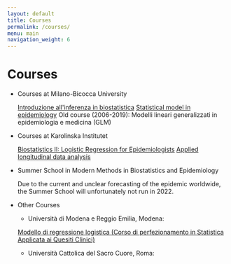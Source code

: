 ```yaml
---
layout: default
title: Courses
permalink: /courses/
menu: main
navigation_weight: 6
---
```


Courses
=====================

- Courses at Milano-Bicocca University

  [Introduzione all'inferenza in biostatistica]()
  [Statistical model in epidemiology]()
  Old course (2006-2019): Modelli lineari generalizzati in epidemiologia e medicina (GLM)
- Courses at Karolinska Institutet

  [Biostatistics II: Logistic Regression for Epidemiologists](https://kiwas.ki.se/katalog/katalog/kurs/9326;jsessionid=3391b1003bdeca674227a50638c4?lang=en)
  [Applied longitudinal data analysis](https://kiwas.ki.se/katalog/katalog/kurs/9335)
- Summer School in Modern Methods in Biostatistics and Epidemiology

  Due to the current and unclear forecasting of the epidemic worldwide, the Summer School will unfortunately not run in 2022.
- Other Courses

  - Università di Modena e Reggio Emilia, Modena:

  [Modello di regressione logistica (Corso di perfezionamento in Statistica Applicata ai Quesiti Clinici)](chrome-extension://efaidnbmnnnibpcajpcglclefindmkaj/https://statisticamedica.unimore.it/wp-content/uploads/2022/03/Locandina-XII-Edizione-CdP-Statistica-Applicata-ai-Quesiti-Clinici.pdf)

  - Università Cattolica del Sacro Cuore, Roma:

    []()


<div style="height:50px"></div>

<!---
Useful teaching material
=====================

- [Incidence and mortality of Prostate Cancer in Sweden, gif over time](/downloads/map_rate.gif)  

- [Visualizing multivariate logistic regression (document)](http://rpubs.com/alecri/multivLogistic)  

- [Visualize Type I/II errors: one-sample (z-)test of means](http://alessiocrippa.com/shiny/hp_err)

- [Difference between Binomial and Poisson distribution (web app)](http://alessiocrippa.com/shiny/bin_poi)  

- [Discrete random variables (lab document)](http://rpubs.com/alecri/discr_rv)

- [The Normal distribution (lab document)](http://rpubs.com/alecri/norm_rv)

- [Multivariable (2 dim) linear regression with no interaction (plot)](https://plot.ly/~alecri/216/no-interaction)

- [Multivariable (2 dim) linear regression with interaction (plot)](https://plot.ly/~alecri/214/interaction)
-->
